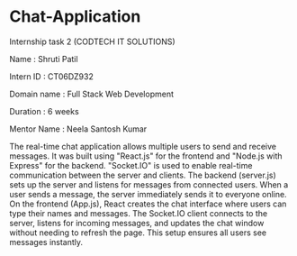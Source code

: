 # Chat-Application

Internship task 2 (CODTECH IT SOLUTIONS)

Name : Shruti Patil

Intern ID : CT06DZ932

Domain name : Full Stack Web Development

Duration : 6 weeks

Mentor Name : Neela Santosh Kumar

The real-time chat application allows multiple users to send and receive messages. It was built using "React.js" for the frontend and "Node.js with Express" for the backend. "Socket.IO" is used to enable real-time communication between the server and clients. The backend (server.js) sets up the server and listens for messages from connected users. When a user sends a message, the server immediately sends it to everyone online. On the frontend (App.js), React creates the chat interface where users can type their names and messages. The Socket.IO client connects to the server, listens for incoming messages, and updates the chat window without needing to refresh the page. This setup ensures all users see messages instantly.
